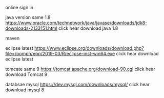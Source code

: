 
online sign in

java version same 1.8 https://www.oracle.com/technetwork/java/javase/downloads/jdk8-downloads-2133151.html click hear download java 1.8

maven

eclipse latest https://www.eclipse.org/downloads/download.php?file=/oomph/epp/2019-03/R/eclipse-inst-win64.exe click hear download eclipse latest

tomcate same 9 https://tomcat.apache.org/download-90.cgi click hear download Tomcat 9

databsae mysql https://dev.mysql.com/downloads/mysql/ click hear download mysql 8